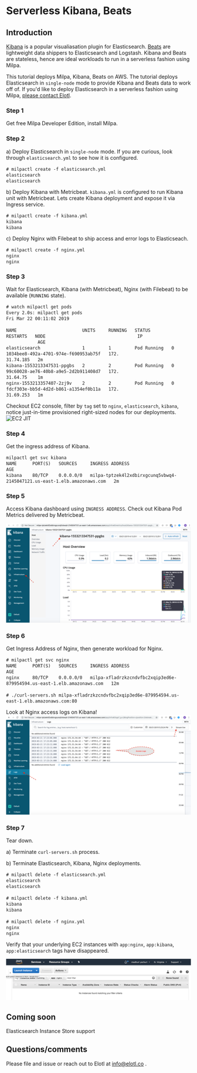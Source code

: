 # Serverless Kibana, Beats

## Introduction

[Kibana](https://www.elastic.co/products/kibana) is a popular visualiasation plugin for Elasticsearch. [Beats](https://www.elastic.co/products/beats) are lightweight data shippers to Elasticsearch and Logstash. Kibana and Beats are stateless, hence are ideal workloads to run in a serverless fashion using Milpa.

This tutorial deploys Milpa, Kibana, Beats on AWS. The tutorial deploys Elasticsearch in `single-node` mode to provide Kibana and Beats data to work off of. If you'd like to deploy Elasticsearch in a serverless fashion using Milpa, [please contact Elotl]().

### Step 1

Get free Milpa Developer Edition, install Milpa.

### Step 2

a) Deploy Elasticsearch in `single-node` mode. If you are curious, look through `elasticsearch.yml` to see how it is configured.

```
# milpactl create -f elasticsearch.yml 
elasticsearch
elasticsearch
```

b) Deploy Kibana with Metricbeat. `kibana.yml` is configured to run Kibana unit with Metricbeat. Lets create Kibana deployment and expose it via Ingress service.

```
# milpactl create -f kibana.yml
kibana
kibana
```

c) Deploy Nginx with Filebeat to ship access and error logs to Elasticseach.

```
# milpactl create -f nginx.yml 
nginx
nginx
```

### Step 3

Wait for Elasticsearch, Kibana (with Metricbeat), Nginx (with Filebeat) to be available (`RUNNING` state).

```
# watch milpactl get pods
Every 2.0s: milpactl get pods                                                                Fri Mar 22 00:11:02 2019

NAME                         UNITS     RUNNING   STATUS        RESTARTS   NODE                                   IP
            AGE
elasticsearch                1         1         Pod Running   0          1034bee8-492a-4701-974e-f690953ab75f   172.
31.74.185   2m
kibana-1553213347531-ppgbs   2         2         Pod Running   0          99c60028-ae76-40b8-a9e5-2d2b911408d7   172.
31.64.75    1m
nginx-1553213357407-2zj9v    2         2         Pod Running   0          fdcf303e-bb5d-4d2d-b861-a1354ef0b11a   172.
31.69.253   1m

```

Checkout EC2 console, filter by `tag` set to `nginx`, `elasticsearch`, `kibana`, notice just-in-time provisioned right-sized nodes for our deployments.
![EC2 JIT](https://github.com/elotl/milpa-apps/blob/master/kibana-beats/screenshots/ec2-jit.png "EC2 JIT")

### Step 4

Get the ingress address of Kibana.

```
milpactl get svc kibana
NAME      PORT(S)   SOURCES     INGRESS ADDRESS                                                           AGE
kibana    80/TCP    0.0.0.0/0   milpa-tptzek4l2xdbirxgcunq5vbwq4-2145047121.us-east-1.elb.amazonaws.com   2m
```

### Step 5

Access Kibana dashboard using `INGRESS ADDRESS`. Check out Kibana Pod Metrics delivered by Metricbeat.

![Kibana](https://github.com/elotl/milpa-apps/blob/master/kibana-beats/screenshots/kibana-1.png "Kibana")

### Step 6


Get Ingress Address of Nginx, then generate workload for Nginx.
```
# milpactl get svc nginx
NAME      PORT(S)   SOURCES     INGRESS ADDRESS                                                          AGE
nginx     80/TCP    0.0.0.0/0   milpa-xfladrzkzcndvfbc2xqip3ed6e-879954594.us-east-1.elb.amazonaws.com   12m

# ./curl-servers.sh milpa-xfladrzkzcndvfbc2xqip3ed6e-879954594.us-east-1.elb.amazonaws.com:80
```

Look at Nginx access logs on Kibana!
![Nginx logs](https://github.com/elotl/milpa-apps/blob/master/kibana-beats/screenshots/nginx-filebeat-logs.png "Nginx logs")

### Step 7

Tear down.

a) Terminate `curl-servers.sh` process.

b) Terminate Elasticsearch, Kibana, Nginx deployments.

```
# milpactl delete -f elasticsearch.yml 
elasticsearch
elasticsearch

# milpactl delete -f kibana.yml 
kibana
kibana

# milpactl delete -f nginx.yml 
nginx
nginx
```

Verify that your underlying EC2 instances with `app:nginx`, `app:kibana`, `app:elasticsearch` tags have disappeared.

![EC2 after](https://github.com/elotl/milpa-apps/blob/master/kibana-beats/screenshots/ec2-after.png "ec2-after")

## Coming soon

Elasticsearch Instance Store support

## Questions/comments

Please file and issue or reach out to Elotl at info@elotl.co .
